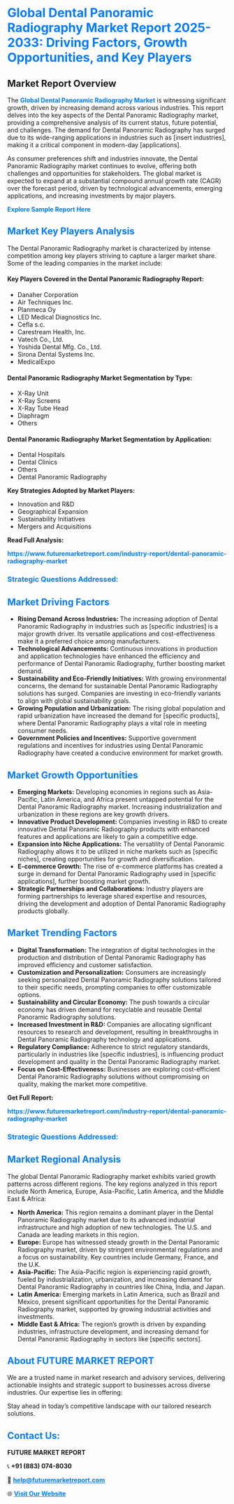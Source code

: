 <h1 style="color: #007BFF;">Global Dental Panoramic Radiography Market Report 2025-2033: Driving Factors, Growth Opportunities, and Key Players</h1>

<section id="overview">
<h2>Market Report Overview</h2>
<p>The <a href="https://www.futuremarketreport.com/industry-report/dental-panoramic-radiography-market" style="color: #007BFF; text-decoration: none;"><strong>Global Dental Panoramic Radiography Market</strong></a> is witnessing significant growth, driven by increasing demand across various industries. This report delves into the key aspects of the Dental Panoramic Radiography market, providing a comprehensive analysis of its current status, future potential, and challenges. The demand for Dental Panoramic Radiography has surged due to its wide-ranging applications in industries such as [insert industries], making it a critical component in modern-day [applications].</p>
<p>As consumer preferences shift and industries innovate, the Dental Panoramic Radiography market continues to evolve, offering both challenges and opportunities for stakeholders. The global market is expected to expand at a substantial compound annual growth rate (CAGR) over the forecast period, driven by technological advancements, emerging applications, and increasing investments by major players.</p>
</section>

<section id="overview">
<p><a href="https://www.futuremarketreport.com/request-sample/reportId=123216" style="color: #007BFF; text-decoration: none;"><strong>Explore Sample Report Here</strong></a></p>
</section>

<section id="key-players">
<h2 style="color: #007BFF;">Market Key Players Analysis</h2>
<p>The Dental Panoramic Radiography market is characterized by intense competition among key players striving to capture a larger market share. Some of the leading companies in the market include:</p>
<h4>Key Players Covered in the Dental Panoramic Radiography Report:</h4>
<ul><li>Danaher Corporation</li><li>Air Techniques Inc.</li><li>Planmeca Oy</li><li>LED Medical Diagnostics Inc.</li><li>Cefla s.c.</li><li>Carestream Health, Inc.</li><li>Vatech Co., Ltd.</li><li>Yoshida Dental Mfg. Co., Ltd.</li><li>Sirona Dental Systems Inc.</li><li>MedicalExpo</li></ul>
<h4>Dental Panoramic Radiography Market Segmentation by Type:</h4>
<ul><li>X-Ray Unit</li><li>X-Ray Screens</li><li>X-Ray Tube Head</li><li>Diaphragm</li><li>Others</li></ul>

<h4>Dental Panoramic Radiography Market Segmentation by Application:</h4>
<ul><li>Dental Hospitals</li><li>Dental Clinics</li><li>Others</li><li>Dental Panoramic Radiography</li></ul>
<p><strong>Key Strategies Adopted by Market Players:</strong></p>
<ul>
<li>Innovation and R&D</li>
<li>Geographical Expansion</li>
<li>Sustainability Initiatives</li>
<li>Mergers and Acquisitions</li>
</ul>
</section>

<section>
<p><strong>Read Full Analysis: </strong></p><a href="https://www.futuremarketreport.com/industry-report/dental-panoramic-radiography-market" style="color: #007BFF; text-decoration: none;"><strong>https://www.futuremarketreport.com/industry-report/dental-panoramic-radiography-market</strong></a>
<h3 style="color: #007BFF;">Strategic Questions Addressed:</h3>
</section>

<section id="driving-factors">
<h2 style="color: #007BFF;">Market Driving Factors</h2>
<ul>
<li><strong>Rising Demand Across Industries:</strong> The increasing adoption of Dental Panoramic Radiography in industries such as [specific industries] is a major growth driver. Its versatile applications and cost-effectiveness make it a preferred choice among manufacturers.</li>
<li><strong>Technological Advancements:</strong> Continuous innovations in production and application technologies have enhanced the efficiency and performance of Dental Panoramic Radiography, further boosting market demand.</li>
<li><strong>Sustainability and Eco-Friendly Initiatives:</strong> With growing environmental concerns, the demand for sustainable Dental Panoramic Radiography solutions has surged. Companies are investing in eco-friendly variants to align with global sustainability goals.</li>
<li><strong>Growing Population and Urbanization:</strong> The rising global population and rapid urbanization have increased the demand for [specific products], where Dental Panoramic Radiography plays a vital role in meeting consumer needs.</li>
<li><strong>Government Policies and Incentives:</strong> Supportive government regulations and incentives for industries using Dental Panoramic Radiography have created a conducive environment for market growth.</li>
</ul>
</section>

<section id="growth-opportunities">
<h2 style="color: #007BFF;">Market Growth Opportunities</h2>
<ul>
<li><strong>Emerging Markets:</strong> Developing economies in regions such as Asia-Pacific, Latin America, and Africa present untapped potential for the Dental Panoramic Radiography market. Increasing industrialization and urbanization in these regions are key growth drivers.</li>
<li><strong>Innovative Product Development:</strong> Companies investing in R&D to create innovative Dental Panoramic Radiography products with enhanced features and applications are likely to gain a competitive edge.</li>
<li><strong>Expansion into Niche Applications:</strong> The versatility of Dental Panoramic Radiography allows it to be utilized in niche markets such as [specific niches], creating opportunities for growth and diversification.</li>
<li><strong>E-commerce Growth:</strong> The rise of e-commerce platforms has created a surge in demand for Dental Panoramic Radiography used in [specific applications], further boosting market growth.</li>
<li><strong>Strategic Partnerships and Collaborations:</strong> Industry players are forming partnerships to leverage shared expertise and resources, driving the development and adoption of Dental Panoramic Radiography products globally.</li>
</ul>
</section>

<section id="trending-factors">
<h2 style="color: #007BFF;">Market Trending Factors</h2>
<ul>
<li><strong>Digital Transformation:</strong> The integration of digital technologies in the production and distribution of Dental Panoramic Radiography has improved efficiency and customer satisfaction.</li>
<li><strong>Customization and Personalization:</strong> Consumers are increasingly seeking personalized Dental Panoramic Radiography solutions tailored to their specific needs, prompting companies to offer customizable options.</li>
<li><strong>Sustainability and Circular Economy:</strong> The push towards a circular economy has driven demand for recyclable and reusable Dental Panoramic Radiography solutions.</li>
<li><strong>Increased Investment in R&D:</strong> Companies are allocating significant resources to research and development, resulting in breakthroughs in Dental Panoramic Radiography technology and applications.</li>
<li><strong>Regulatory Compliance:</strong> Adherence to strict regulatory standards, particularly in industries like [specific industries], is influencing product development and quality in the Dental Panoramic Radiography market.</li>
<li><strong>Focus on Cost-Effectiveness:</strong> Businesses are exploring cost-efficient Dental Panoramic Radiography solutions without compromising on quality, making the market more competitive.</li>
</ul>
</section>

<section>
<p><strong>Get Full Report: </strong></p><a href="https://www.futuremarketreport.com/industry-report/dental-panoramic-radiography-market" style="color: #007BFF; text-decoration: none;"><strong>https://www.futuremarketreport.com/industry-report/dental-panoramic-radiography-market</strong></a>
<h3 style="color: #007BFF;">Strategic Questions Addressed:</h3>
</section>


<section id="regional-analysis">
<h2 style="color: #007BFF;">Market Regional Analysis</h2>
<p>The global Dental Panoramic Radiography market exhibits varied growth patterns across different regions. The key regions analyzed in this report include North America, Europe, Asia-Pacific, Latin America, and the Middle East & Africa:</p>
<ul>
<li><strong>North America:</strong> This region remains a dominant player in the Dental Panoramic Radiography market due to its advanced industrial infrastructure and high adoption of new technologies. The U.S. and Canada are leading markets in this region.</li>
<li><strong>Europe:</strong> Europe has witnessed steady growth in the Dental Panoramic Radiography market, driven by stringent environmental regulations and a focus on sustainability. Key countries include Germany, France, and the U.K.</li>
<li><strong>Asia-Pacific:</strong> The Asia-Pacific region is experiencing rapid growth, fueled by industrialization, urbanization, and increasing demand for Dental Panoramic Radiography in countries like China, India, and Japan.</li>
<li><strong>Latin America:</strong> Emerging markets in Latin America, such as Brazil and Mexico, present significant opportunities for the Dental Panoramic Radiography market, supported by growing industrial activities and investments.</li>
<li><strong>Middle East & Africa:</strong> The region’s growth is driven by expanding industries, infrastructure development, and increasing demand for Dental Panoramic Radiography in sectors like [specific sectors].</li>
</ul>
</section>

<footer>
<h2 style="color: #007BFF;">About FUTURE MARKET REPORT</h2>
<p>We are a trusted name in market research and advisory services, delivering actionable insights and strategic support to businesses across diverse industries. Our expertise lies in offering:</p>

<p>Stay ahead in today’s competitive landscape with our tailored research solutions.</p>

<h2 style="color: #007BFF;">Contact Us:</h2>
<p><strong>FUTURE MARKET REPORT</strong></p>
<p>📞 <strong>+91 (883) 074-8030</strong></p>
<p>📧 <strong><a href="mailto:help@futuremarketreport.com" style="color: #007BFF;">help@futuremarketreport.com</a></strong></p>
<p>🌐 <strong><a href="https://www.futuremarketreport.com/" style="color: #007BFF;">Visit Our Website</a></strong></p>
</footer>